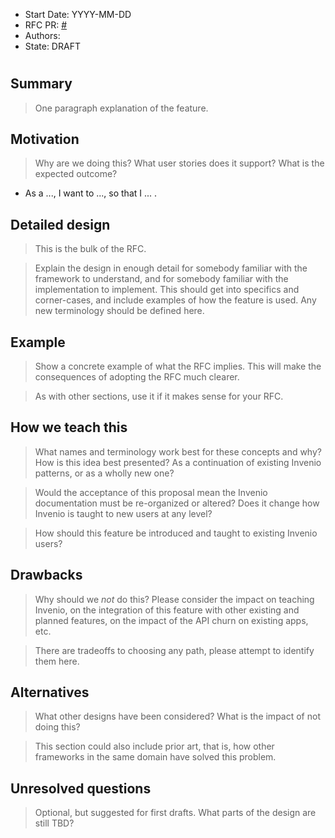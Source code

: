 - Start Date: YYYY-MM-DD
- RFC PR: [#<PR>](https://github.com/inveniosoftware/rfcs/pull/<PR>)
- Authors:
- State: DRAFT

# <RFC title>

## Summary

> One paragraph explanation of the feature.

## Motivation

> Why are we doing this? What user stories does it support? What is the expected
outcome?

- As a ..., I want to ..., so that I ... .

## Detailed design

> This is the bulk of the RFC.

> Explain the design in enough detail for somebody
familiar with the framework to understand, and for somebody familiar with the
implementation to implement. This should get into specifics and corner-cases,
and include examples of how the feature is used. Any new terminology should be
defined here.


## Example

> Show a concrete example of what the RFC implies. This will make the consequences
of adopting the RFC much clearer.

> As with other sections, use it if it makes sense for your RFC.

## How we teach this

> What names and terminology work best for these concepts and why? How is this
idea best presented? As a continuation of existing Invenio patterns, or as a
wholly new one?

> Would the acceptance of this proposal mean the Invenio documentation must be
re-organized or altered? Does it change how Invenio is taught to new users
at any level?

> How should this feature be introduced and taught to existing Invenio
users?

## Drawbacks

> Why should we *not* do this? Please consider the impact on teaching Invenio,
on the integration of this feature with other existing and planned features,
on the impact of the API churn on existing apps, etc.

> There are tradeoffs to choosing any path, please attempt to identify them here.

## Alternatives

> What other designs have been considered? What is the impact of not doing this?

> This section could also include prior art, that is, how other frameworks in the same domain have solved this problem.

## Unresolved questions

> Optional, but suggested for first drafts. What parts of the design are still
TBD?

